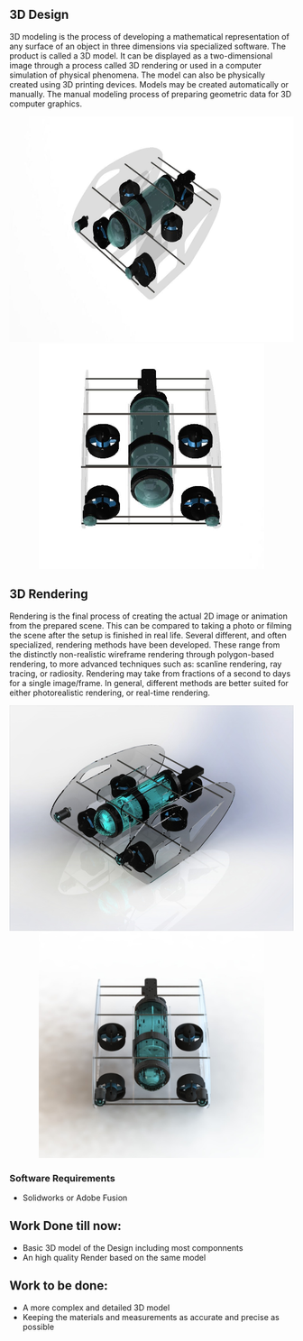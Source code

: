 ## 3D Design

3D modeling is the process of developing a mathematical representation of any surface of an object in three dimensions via specialized software. The product is called a 3D model. It can be displayed as a two-dimensional image through a process called 3D rendering or used in a computer simulation of physical phenomena. The model can also be physically created using 3D printing devices. Models may be created automatically or manually. The manual modeling process of preparing geometric data for 3D computer graphics.

<p align="center">
  <img src="images/basic.JPG" width="600" height="400">
  <img src="images/basictop.JPG" width="400" height="400">
</p>

## 3D Rendering 

Rendering is the final process of creating the actual 2D image or animation from the prepared scene. This can be compared to taking a photo or filming the scene after the setup is finished in real life. Several different, and often specialized, rendering methods have been developed. These range from the distinctly non-realistic wireframe rendering through polygon-based rendering, to more advanced techniques such as: scanline rendering, ray tracing, or radiosity. Rendering may take from fractions of a second to days for a single image/frame. In general, different methods are better suited for either photorealistic rendering, or real-time rendering.

<p align="center">
  <img src="images/epic.jpg" width="550" height="400">
  <img src="images/epictop.jpg" width="400" height="400">
</p>

### Software Requirements
  - Solidworks or Adobe Fusion

## Work Done till now:
  - Basic 3D model of the Design including most componnents
  - An high quality Render based on the same model

## Work to be done:
  - A more complex and detailed 3D model
  - Keeping the materials and measurements as accurate and precise as possible
